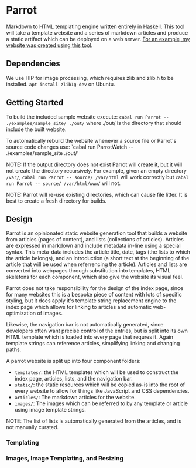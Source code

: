 # Parrot

Markdown to HTML templating engine written entirely in Haskell. This tool
will take a template website and a series of markdown articles and produce
a static artifact which can be deployed on a web server. [For an example, my website was created using this tool](https://parsed.dev).

## Dependencies

We use HIP for image processing, which requires zlib and zlib.h to be installed. `apt install zlib1g-dev` on Ubuntu.

## Getting Started

To build the included sample website execute: `cabal run Parrot -- ./examples/sample_site/ ./out/` where ./out/ is the directory that should include the built website.

To automatically rebuild the website whenever a source file or Parrot's source code changes use: `cabal run ParrotWatch -- ./examples/sample_site ./out/'

NOTE: If the output directory does not exist Parrot will create it, but it will not create the directory recursively. For example, given an empty directory `/var/`, `cabal run Parrot -- source/ /var/html` will work correctly but `cabal run Parrot -- source/ /var/html/www/` will not.

NOTE: Parrot will re-use existing directories, which can cause file litter. It is best to create a fresh directory for builds.

## Design

Parrot is an opinionated static website generation tool that builds a website
from articles (pages of content), and lists (collections of articles). Articles
are expressed in markdown and include metadata in-line using a special
syntax. This meta-data includes the article title, date, tags (the lists to
which the article belongs), and an introduction (a short text at the beginning
of the article that will be used when referrencing the article). Articles
and lists are converted into webpages through substitution into templates,
HTML skeletons for each component, which also give the website its visual feel.

Parrot does not take responsibility for the design of the index page, since for
many websites this is a bespoke piece of content with lots of specific styling,
but it does apply it's template string replacement engine to the index page
which allows for linking to articles and automatic web-optimization of images.

Likewise, the navigation bar is not automatically generated, since developers
often want precise control of the entries, but is split into its own HTML
template which is loaded into every page that requres it. Again template
strings can reference articles, simplifying linking and changing paths.

A parrot website is split up into four component folders:
- `templates/`: the HTML templates which will be used to construct the index page, articles, lists, and the navigation bar.
- `static/`: the static resources which will be copied as-is into the root of every website to allow for things like JavaScript and CSS dependencies.
- `articles/`: The markdown articles for the website.
- `images/`: The images which can be referred to by any template or article using image template strings.

NOTE: The list of lists is automatically generated from the articles, and
is not manually curated.

### Templating

### Images, Image Templating, and Resizing

